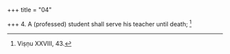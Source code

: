 +++
title = "04"

+++
4. A (professed) student shall serve his teacher until death; [^3] 


[^3]:  Viṣṇu XXVIII, 43.
